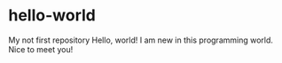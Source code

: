 # hello-world
My not first repository
Hello, world! I am new in this programming world.
Nice to meet you!

